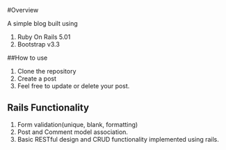#Overview

A simple blog built using

1. Ruby On Rails 5.01
2. Bootstrap v3.3

##How to use

1. Clone the repository
2. Create a post
3. Feel free to update or delete your post.

## Rails Functionality

1. Form validation(unique, blank, formatting)
2. Post and Comment model association.
3. Basic RESTful design and CRUD functionality implemented using rails.
